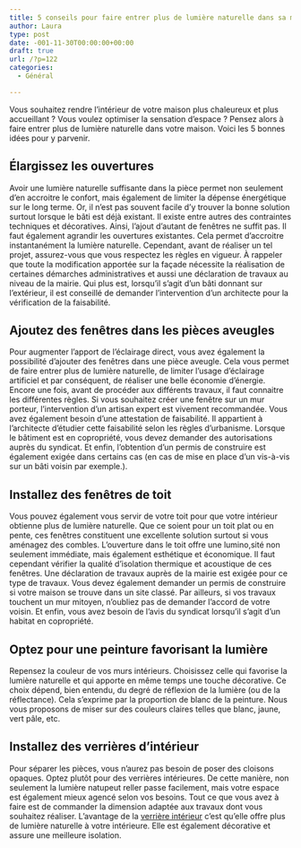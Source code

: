 ```yaml
---
title: 5 conseils pour faire entrer plus de lumière naturelle dans sa maison
author: Laura
type: post
date: -001-11-30T00:00:00+00:00
draft: true
url: /?p=122
categories:
  - Général

---
```

Vous souhaitez rendre l’intérieur de votre maison plus chaleureux et plus accueillant ? Vous voulez optimiser la sensation d’espace ? Pensez alors à faire entrer plus de lumière naturelle dans votre maison. Voici les 5 bonnes idées pour y parvenir.

## Élargissez les ouvertures

Avoir une lumière naturelle suffisante dans la pièce permet non seulement d’en accroitre le confort, mais également de limiter la dépense énergétique sur le long terme. Or, il n’est pas souvent facile d’y trouver la bonne solution surtout lorsque le bâti est déjà existant. Il existe entre autres des contraintes techniques et décoratives. Ainsi, l’ajout d’autant de fenêtres ne suffit pas. Il faut également agrandir les ouvertures existantes. Cela permet d’accroitre instantanément la lumière naturelle. Cependant, avant de réaliser un tel projet, assurez-vous que vous respectez les règles en vigueur. À rappeler que toute la modification apportée sur la façade nécessite la réalisation de certaines démarches administratives et aussi une déclaration de travaux au niveau de la mairie. Qui plus est, lorsqu’il s’agit d’un bâti donnant sur l’extérieur, il est conseillé de demander l’intervention d’un architecte pour la vérification de la faisabilité.

## Ajoutez des fenêtres dans les pièces aveugles

Pour augmenter l’apport de l’éclairage direct, vous avez également la possibilité d’ajouter des fenêtres dans une pièce aveugle. Cela vous permet de faire entrer plus de lumière naturelle, de limiter l’usage d’éclairage artificiel et par conséquent, de réaliser une belle économie d’énergie. Encore une fois, avant de procéder aux différents travaux, il faut connaitre les différentes règles. Si vous souhaitez créer une fenêtre sur un mur porteur, l’intervention d’un artisan expert est vivement recommandée. Vous avez également besoin d’une attestation de faisabilité. Il appartient à l’architecte d’étudier cette faisabilité selon les règles d’urbanisme. Lorsque le bâtiment est en copropriété, vous devez demander des autorisations auprès du syndicat. Et enfin, l’obtention d’un permis de construire est également exigée dans certains cas (en cas de mise en place d’un vis-à-vis sur un bâti voisin par exemple.).

## Installez des fenêtres de toit

Vous pouvez également vous servir de votre toit pour que votre intérieur obtienne plus de lumière naturelle. Que ce soient pour un toit plat ou en pente, ces fenêtres constituent une excellente solution surtout si vous aménagez des combles. L’ouverture dans le toit offre une lumino,sité non seulement immédiate, mais également esthétique et économique. Il faut cependant vérifier la qualité d’isolation thermique et acoustique de ces fenêtres. Une déclaration de travaux auprès de la mairie est exigée pour ce type de travaux. Vous devez également demander un permis de construire si votre maison se trouve dans un site classé. Par ailleurs, si vos travaux touchent un mur mitoyen, n’oubliez pas de demander l’accord de votre voisin. Et enfin, vous avez besoin de l’avis du syndicat lorsqu’il s’agit d’un habitat en copropriété.

## Optez pour une peinture favorisant la lumière

Repensez la couleur de vos murs intérieurs. Choisissez celle qui favorise la lumière naturelle et qui apporte en même temps une touche décorative. Ce choix dépend, bien entendu, du degré de réflexion de la lumière (ou de la réflectance). Cela s&#8217;exprime par la proportion de blanc de la peinture. Nous vous proposons de miser sur des couleurs claires telles que blanc, jaune, vert pâle, etc.

## Installez des verrières d&#8217;intérieur

Pour séparer les pièces, vous n’aurez pas besoin de poser des cloisons opaques. Optez plutôt pour des verrières intérieures. De cette manière, non seulement la lumière natupeut reller passe facilement, mais votre espace est également mieux agencé selon vos besoins. Tout ce que vous avez à faire est de commander la dimension adaptée aux travaux dont vous souhaitez réaliser. L’avantage de la [verrière intérieur][1] c’est qu’elle offre plus de lumière naturelle à votre intérieure. Elle est également décorative et assure une meilleure isolation.

 [1]: https://www.mistermenuiserie.com/verriere-d-interieur.html
